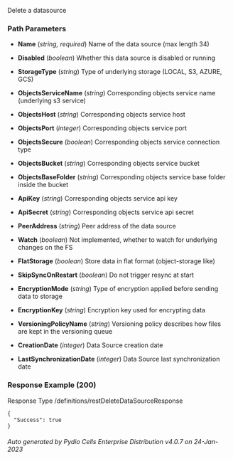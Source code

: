 






 
Delete a datasource  


### Path Parameters

 - **Name** (_string, required_) Name of the data source (max length 34)

 - **Disabled** (_boolean_) Whether this data source is disabled or running

 - **StorageType** (_string_) Type of underlying storage (LOCAL, S3, AZURE, GCS)

 - **ObjectsServiceName** (_string_) Corresponding objects service name (underlying s3 service)

 - **ObjectsHost** (_string_) Corresponding objects service host

 - **ObjectsPort** (_integer_) Corresponding objects service port

 - **ObjectsSecure** (_boolean_) Corresponding objects service connection type

 - **ObjectsBucket** (_string_) Corresponding objects service bucket

 - **ObjectsBaseFolder** (_string_) Corresponding objects service base folder inside the bucket

 - **ApiKey** (_string_) Corresponding objects service api key

 - **ApiSecret** (_string_) Corresponding objects service api secret

 - **PeerAddress** (_string_) Peer address of the data source

 - **Watch** (_boolean_) Not implemented, whether to watch for underlying changes on the FS

 - **FlatStorage** (_boolean_) Store data in flat format (object-storage like)

 - **SkipSyncOnRestart** (_boolean_) Do not trigger resync at start

 - **EncryptionMode** (_string_) Type of encryption applied before sending data to storage

 - **EncryptionKey** (_string_) Encryption key used for encrypting data

 - **VersioningPolicyName** (_string_) Versioning policy describes how files are kept in the versioning queue

 - **CreationDate** (_integer_) Data Source creation date

 - **LastSynchronizationDate** (_integer_) Data Source last synchronization date




### Response Example (200)
Response Type /definitions/restDeleteDataSourceResponse

```
{
  "Success": true
}
```




###### Auto generated by Pydio Cells Enterprise Distribution v4.0.7 on 24-Jan-2023
